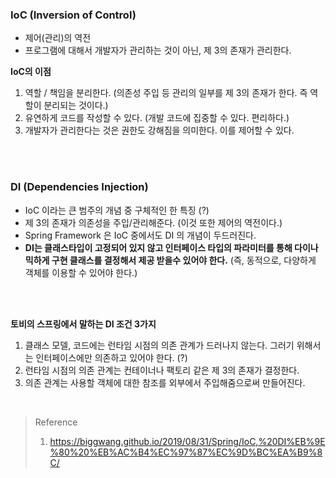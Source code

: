 ### IoC (Inversion of Control)

- 제어(관리)의 역전
- 프로그램에 대해서 개발자가 관리하는 것이 아닌, 제 3의 존재가 관리한다.

**IoC의 이점**
1. 역할 / 책임을 분리한다. (의존성 주입 등 관리의 일부를 제 3의 존재가 한다. 즉 역할이 분리되는 것이다.)
2. 유연하게 코드를 작성할 수 있다. (개발 코드에 집중할 수 있다. 편리하다.)
3. 개발자가 관리한다는 것은 권한도 강해짐을 의미한다. 이를 제어할 수 있다.

<br><br>

### DI (Dependencies Injection)

- IoC 이라는 큰 범주의 개념 중 구체적인 한 특징 (?)
- 제 3의 존재가 의존성을 주입/관리해준다. (이것 또한 제어의 역전이다.)
- Spring Framework 은 IoC 중에서도 DI 의 개념이 두드러진다.
- **DI는 클래스타입이 고정되어 있지 않고 인터페이스 타입의 파라미터를 통해 다이나믹하게 구현 클래스를 결정해서 제공 받을수 있어야 한다.** (즉, 동적으로, 다양하게 객체를 이용할 수 있어야 한다.)

<br>
<br>

**토비의 스프링에서 말하는 DI 조건 3가지**
1. 클래스 모델, 코드에는 런타임 시점의 의존 관계가 드러나지 않는다. 그러기 위해서는 인터페이스에만 의존하고 있어야 한다. (?)
2. 런타임 시점의 의존 관계는 컨테이너나 팩토리 같은 제 3의 존재가 결정한다.
3. 의존 관계는 사용할 객체에 대한 참조를 외부에서 주입해줌으로써 만들어진다.

<br>

> Reference
> 1. https://biggwang.github.io/2019/08/31/Spring/IoC,%20DI%EB%9E%80%20%EB%AC%B4%EC%97%87%EC%9D%BC%EA%B9%8C/